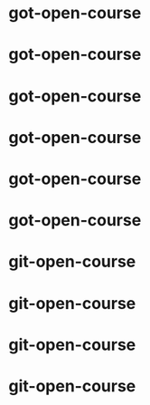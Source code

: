 # got-open-course
# got-open-course
# got-open-course
# got-open-course
# got-open-course
# got-open-course
# git-open-course
# git-open-course
# git-open-course
# git-open-course
